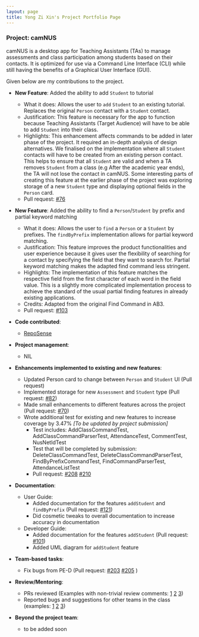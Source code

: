 ```yaml
---
layout: page
title: Yong Zi Xin's Project Portfolio Page
---
```


### Project: camNUS

camNUS is a desktop app for Teaching Assistants (TAs) to manage assessments and class participation among students based on their contacts. It is optimized for use via a Command Line Interface (CLI) while still having the benefits of a Graphical User Interface (GUI).

Given below are my contributions to the project.

* **New Feature**: Added the ability to add `Student` to tutorial
  * What it does: Allows the user to `add` `Student` to an existing tutorial. Replaces the original `Person` contact with a `Student` contact.
  * Justification: This feature is necessary for the app to function because Teaching Assistants (Target Audience) will have to be able to add `Student` into their class.
  * Highlights: This enhancement affects commands to be added in later phase of the project. It required an in-depth analysis of design alternatives. We finalised on the 
  implementation where all `Student` contacts will have to be created from an existing person contact. This helps to ensure that all `Student` are valid and when a TA removes `Student` from a class
  (e.g After the academic year ends), the TA will not lose the contact in camNUS. Some interesting parts of creating this feature at the earlier phase of the project was exploring storage 
  of a new `Student` type and displaying optional fields in the `Person` card.
  * Pull request: [#76](https://github.com/AY2122S2-CS2103T-W13-2/tp/pull/76)
  

* **New Feature**: Added the ability to find a `Person`/`Student` by prefix and partial keyword matching
  * What it does: Allows the user to `find` a `Person` or a `Student` by prefixes. The `findByPrefix` implementation allows for partial keyword matching.
  * Justification: This feature improves the product functionalities and user experience because it gives user the flexibility of searching for a contact 
  by specifying the field that they want to search for. Partial keyword matching makes the adapted find command less stringent.
  * Highlights: The implementation of this feature matches the respective field from the first character of each word in the field value. This is a slightly more complicated
  implementation process to achieve the standard of the usual partial finding features in already existing applications.
  * Credits: Adapted from the original Find Command in AB3.
  * Pull request: [#103](https://github.com/AY2122S2-CS2103T-W13-2/tp/pull/103)
    

* **Code contributed**:
  * [RepoSense](https://nus-cs2103-ay2122s2.github.io/tp-dashboard/?search=zixin448&sort=groupTitle&sortWithin=title&timeframe=commit&mergegroup=&groupSelect=groupByRepos&breakdown=true&checkedFileTypes=docs~functional-code~test-code~other&since=2022-02-18&tabOpen=true&tabType=authorship&tabAuthor=zixin448&tabRepo=AY2122S2-CS2103T-W13-2%2Ftp%5Bmaster%5D&authorshipIsMergeGroup=false&authorshipFileTypes=docs~functional-code~test-code&authorshipIsBinaryFileTypeChecked=false)

* **Project management**:
  * NIL

* **Enhancements implemented to existing and new features**:
  * Updated Person card to change between `Person` and `Student` UI (Pull request)
  * Implemented storage for new `Assessment` and `Student` type (Pull request: [#82](https://github.com/AY2122S2-CS2103T-W13-2/tp/pull/82))
  * Made small enhancements to different features across the project (Pull request: [#70](https://github.com/AY2122S2-CS2103T-W13-2/tp/pull/70))
  * Wrote additional test for existing and new features to increase coverage by 3.47% *[To be updated by project submission]*
    * Test includes: AddClassCommandTest, AddClassCommandParserTest, AttendanceTest, CommentTest, NusNetIdTest
    * Test that will be completed by submission: DeleteClassCommandTest, DeleteClassCommandParserTest, FindByPrefixCommandTest, FindCommandParserTest, AttendanceListTest
    * Pull request: [#208](https://github.com/AY2122S2-CS2103T-W13-2/tp/pull/208) [#210](https://github.com/AY2122S2-CS2103T-W13-2/tp/pull/210)

* **Documentation**:
  * User Guide:
    * Added documentation for the features `addStudent` and `findByPrefix` (Pull request: [#121](https://github.com/AY2122S2-CS2103T-W13-2/tp/pull/121))
    * Did cosmetic tweaks to overall documentation to increase accuracy in documentation
  * Developer Guide:
    * Added documentation for the features `addStudent` (Pull request: [#101](https://github.com/AY2122S2-CS2103T-W13-2/tp/pull/101))
    * Added UML diagram for `addStudent` feature

* **Team-based tasks**:
  * Fix bugs from PE-D (Pull request: [#203](https://github.com/AY2122S2-CS2103T-W13-2/tp/pull/203) [#205](https://github.com/AY2122S2-CS2103T-W13-2/tp/pull/205) )

* **Review/Mentoring**:
  * PRs reviewed (Examples with non-trivial review comments: [1](https://github.com/AY2122S2-CS2103T-W13-2/tp/pull/67) [2](https://github.com/AY2122S2-CS2103T-W13-2/tp/pull/86) [3](https://github.com/AY2122S2-CS2103T-W13-2/tp/pull/207))
  * Reported bugs and suggestions for other teams in the class (examples: [1](https://github.com/AY2122S2-CS2103T-T13-1/tp/issues/138) [2](https://github.com/AY2122S2-CS2103T-T13-1/tp/issues/142) [3](https://github.com/AY2122S2-CS2103T-T13-1/tp/issues/131))

* **Beyond the project team**:
  * to be added soon
